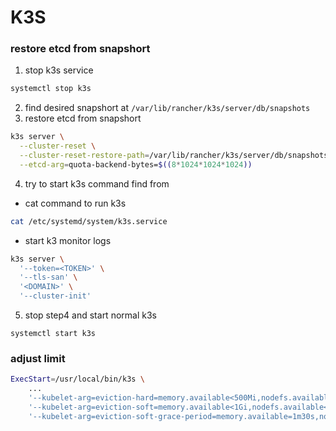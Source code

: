 # K3S

### restore etcd from snapshort
1. stop k3s service
```bash
systemctl stop k3s
```
2. find desired snapshort at `/var/lib/rancher/k3s/server/db/snapshots`
3. restore etcd from snapshort
```bash
k3s server \
  --cluster-reset \
  --cluster-reset-restore-path=/var/lib/rancher/k3s/server/db/snapshots/<SNAPSHORT_PATH_FROM2> \
  --etcd-arg=quota-backend-bytes=$((8*1024*1024*1024))
```
4. try to start k3s command find from 
  - cat command to run k3s
  ```bash
  cat /etc/systemd/system/k3s.service
  ```
  - start k3 monitor logs
  ```bash
  k3s server \
    '--token=<TOKEN>' \
    '--tls-san' \
    '<DOMAIN>' \
    '--cluster-init' 
  ```

5. stop step4 and start normal k3s
```
systemctl start k3s
```

### adjust limit 
```bash
ExecStart=/usr/local/bin/k3s \
    ...
    '--kubelet-arg=eviction-hard=memory.available<500Mi,nodefs.available<10%' \
    '--kubelet-arg=eviction-soft=memory.available<1Gi,nodefs.available<15%' \
    '--kubelet-arg=eviction-soft-grace-period=memory.available=1m30s,nodefs.available=1m30s' \
```